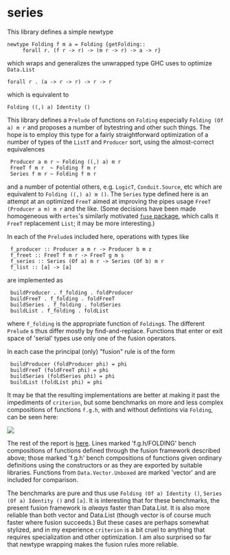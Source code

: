 series
======

This library defines a simple newtype

    newtype Folding f m a = Folding {getFolding::
         forall r. (f r -> r) -> (m r -> r) -> a -> r}

which wraps and generalizes the unwrapped type GHC uses to 
optimize `Data.List`

    forall r . (a -> r -> r) -> r -> r

which is equivalent to 

    Folding ((,) a) Identity ()

This library defines a `Prelude` of functions on `Folding` especially
`Folding (Of a) m r` and proposes a number of bytestring and other
such things.  The hope is to employ this type for a fairly
straightforward optimization of a number of types of the `ListT` 
and `Producer` sort, using the almost-correct equivalences

     Producer a m r ~ Folding ((,) a) m r
     FreeT f m r  ~ Folding f m r
     Series f m r ~ Folding f m r
     
and a number of potential others, e.g. `LogicT`, `Conduit.Source`, etc 
which are equivalent to `Folding ((,) a) m ()`. The `Series` type 
defined here is an attempt at an optimized `FreeT` aimed
at improving the pipes usage `FreeT (Producer a m) m r` and
the like. (Some decisions have been made homogeneous with 
`ertes`'s similarly motivated [`fuse` package](http://hub.darcs.net/ertes/fuse), 
which calls it `FreeT` replacement `List`; it may be more interesting.)

In each of the `Prelude`s included here, operations with types like

     f_producer :: Producer a m r -> Producer b m z
     f_freet :: FreeT f m r -> FreeT g m s
     f_series :: Series (Of a) m r -> Series (Of b) m r
     f_list :: [a] -> [a]

are implemented as

     buildProducer . f_folding . foldProducer
     buildFreeT . f_folding . foldFreeT
     buildSeries . f_folding . foldSeries
     buildList . f_folding . foldList
     

where `f_folding` is the appropriate function of `Folding`s. The different
`Prelude` s thus differ mostly by find-and-replace. Functions that enter or
exit space of 'serial' types use only one of the fusion operators. 

In each case the principal (only) "fusion" rule is of the form

     buildProducer (foldProducer phi) = phi
     buildFreeT (foldFreeT phi) = phi
     buildSeries (foldSeries phi) = phi
     buildList (foldList phi) = phi  
     
It may be that the resulting implementations are better at making 
it past the impediments of `criterion`, but some benchmarks on 
more and less complex compositions of functions `f.g.h`, with and without
defintions via `Folding`, can be seen here:

![ ](http://michaelt.github.io/images/seriesbench.png)

The rest of the report is
[here](http://michaelt.github.io/bench/seriesbench.html). Lines
marked 'f.g.h/FOLDING' bench compositions of functions defined
through the fusion framework described above; those marked
'f.g.h' bench compositions of functions given ordinary
definitions using the constructors or as they are exported by 
suitable libraries. Functions from `Data.Vector.Unboxed` are 
marked 'vector' and are included for comparison.

The benchmarks are pure and thus use `Folding (Of a) Identity ()`, 
`Series (Of a) Identity ()` and `[a]`. It is interesting that for these benchmarks, the
present fusion framework is *always* faster than Data.List. It is
also more reliable than both vector and Data.List (though vector
is of course much faster where fusion succeeds.) But these cases
are perhaps somewhat stylized, and in my experience `criterion` is a bit 
cruel to anything that requires specialization and other optimization. 
I am also surprised so far that newtype wrapping makes the fusion 
rules more reliable.
